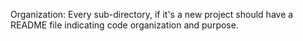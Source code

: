 Organization:
    Every sub-directory, if it's a new project should have a README file indicating code organization and purpose.
